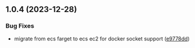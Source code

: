 ## 1.0.4 (2023-12-28)


### Bug Fixes

* migrate from ecs farget to ecs ec2 for docker socket support ([e9778dd](https://github.com/xosnrdev/carai-api/commit/e9778ddbb280cf22a621acd14cdfdce1721a6d31))



